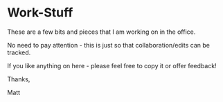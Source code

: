Work-Stuff
==========

These are a few bits and pieces that I am working on in the office.

No need to pay attention - this is just so that collaboration/edits can be tracked.

If you like anything on here - please feel free to copy it or offer feedback!

Thanks,

Matt
